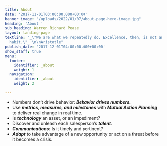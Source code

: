 ```yaml
---
title: About
date: '2017-11-01T03:00:00.000+00:00'
banner_image: "/uploads/2022/01/07/about-page-hero-image.jpg"
heading: 'About '
sub_heading: Warren Richard Pease
layout: landing-page
textline: "_\"We are what we repeatedly do. Excellence, then, is not an act, but a
  habit.\"_ \n\nAristotle"
publish_date: '2017-12-01T04:00:00.000+00:00'
show_staff: true
menu:
  footer:
    identifier: _about
    weight: 1
  navigation:
    identifier: _about
    weight: 2

---
```

* Numbers don’t drive behavior: **_Behavior drives numbers._**
* Use **_metrics, measures, and milestones_** with **_Mutual Action Planning_** to deliver real change in real time.
* Is **_technology_** an asset, or an impediment?
* Discover and unleash each salesperson’s **_talent_**.
* **_Communications:_** Is it timely and pertinent?
* **_Adapt_** to take advantage of a new opportunity or act on a threat before it becomes a crisis.